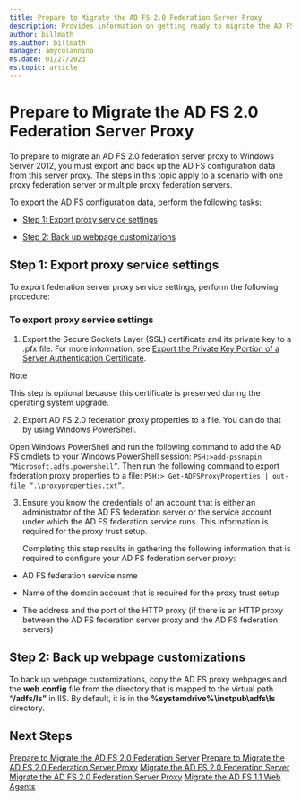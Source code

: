 ```yaml
---
title: Prepare to Migrate the AD FS 2.0 Federation Server Proxy
description: Provides information on getting ready to migrate the AD FS server proxy to Windows Server 2012.
author: billmath
ms.author: billmath
manager: amycolannino
ms.date: 01/27/2023
ms.topic: article
---
```


# Prepare to Migrate the AD FS 2.0 Federation Server Proxy

To prepare to migrate an AD FS 2.0 federation server proxy to Windows Server 2012, you must export and back up the AD FS configuration data from this server proxy.  The steps in this topic apply to a scenario with one proxy federation server or multiple proxy federation servers.

 To export the AD FS configuration data, perform the following tasks:

-   [Step 1: Export proxy service settings](#step-1-export-proxy-service-settings)

-   [Step 2: Back up webpage customizations](#step-2-back-up-webpage-customizations)

##  Step 1: Export proxy service settings
 To export federation server proxy service settings, perform the following procedure:

### To export proxy service settings

1.  Export the Secure Sockets Layer (SSL) certificate and its private key to a .pfx file. For more information, see [Export the Private Key Portion of a Server Authentication Certificate](export-the-private-key-portion-of-a-server-authentication-certificate.md).

> [!NOTE]
>  This step is optional because this certificate is preserved during the operating system upgrade.

2. Export AD FS 2.0 federation proxy properties to a file. You can do that by using Windows PowerShell.

Open Windows PowerShell and run the following command to add the AD FS cmdlets to your Windows PowerShell session: `PSH:>add-pssnapin “Microsoft.adfs.powershell”`. Then run the following command to export federation proxy properties to a file: `PSH:> Get-ADFSProxyProperties | out-file “.\proxyproperties.txt”`.

3. Ensure you know the credentials of an account that is either an administrator of the AD FS federation server or the service account under which the AD FS federation service runs.  This information is required for the proxy trust setup.

   Completing this step results in gathering the following information that is required to configure your AD FS federation server proxy:

-   AD FS federation service name

-   Name of the domain account that is required for the proxy trust setup

-   The address and the port of the HTTP proxy (if there is an HTTP proxy between the AD FS federation server proxy and the AD FS federation servers)

##  Step 2: Back up webpage customizations
 To back up webpage customizations, copy the AD FS proxy webpages and the **web.config** file from the directory that is mapped to the virtual path **“/adfs/ls”** in IIS.  By default, it is in the **%systemdrive%\inetpub\adfs\ls** directory.

## Next Steps
 [Prepare to Migrate the AD FS 2.0 Federation Server](prepare-to-migrate-ad-fs-fed-server.md)
 [Prepare to Migrate the AD FS 2.0 Federation Server Proxy](prepare-to-migrate-ad-fs-fed-proxy.md)
 [Migrate the AD FS 2.0 Federation Server](migrate-the-ad-fs-fed-server.md)
 [Migrate the AD FS 2.0 Federation Server Proxy](migrate-the-ad-fs-2-fed-server-proxy.md)
 [Migrate the AD FS 1.1 Web Agents](migrate-the-ad-fs-web-agent.md)
